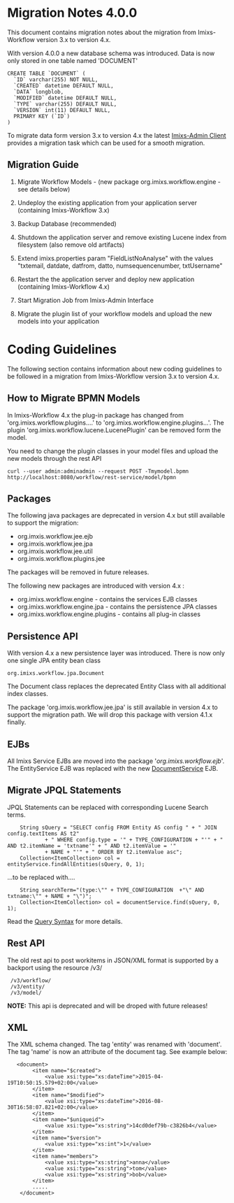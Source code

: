 # Migration Notes 4.0.0

This document contains migration notes about the migration from Imixs-Workflow version 3.x to version 4.x.

With version 4.0.0 a new database schema was introduced. Data is now only stored in one table named 'DOCUMENT' 

	CREATE TABLE `DOCUMENT` (
	  `ID` varchar(255) NOT NULL,
	  `CREATED` datetime DEFAULT NULL,
	  `DATA` longblob,
	  `MODIFIED` datetime DEFAULT NULL,
	  `TYPE` varchar(255) DEFAULT NULL,
	  `VERSION` int(11) DEFAULT NULL,
	  PRIMARY KEY (`ID`)
	)

To migrate data form version 3.x to version 4.x the latest [Imixs-Admin Client](http://www.imixs.org/doc/administration.html) provides a migration task which can be used for a smooth migration.

## Migration Guide

 1. Migrate Workflow Models - (new package org.imixs.workflow.engine - see details below)

 2. Undeploy the existing application from your application server (containing Imixs-Workflow 3.x)

 2. Backup Database (recommended)
 
 3. Shutdown the application server and remove existing Lucene index from filesystem (also remove old artifacts)
 
 4. Extend imixs.properties param "FieldListNoAnalyse" with the values "txtemail, datdate, datfrom, datto, numsequencenumber, txtUsername"

 5. Restart the  the application server and deploy new application (containing Imixs-Workflow 4.x) 
  
 6. Start Migration Job from Imixs-Admin Interface
 
 7. Migrate the plugin list of your workflow models and upload the new models into your application
 


# Coding Guidelines

The following section contains information about new coding guidelines to be followed in a migration from Imixs-Workflow version 3.x to version 4.x.


## How to Migrate BPMN Models

In Imixs-Workflow 4.x the plug-in package has changed from 'org.imixs.workflow.plugins....'  to 'org.imixs.workflow.engine.plugins...'.
The plugin 'org.imixs.workflow.lucene.LucenePlugin' can be removed form the model. 

You need to change the plugin classes in your model files and upload the new models through the rest API

	curl --user admin:adminadmin --request POST -Tmymodel.bpmn http://localhost:8080/workflow/rest-service/model/bpmn
 

## Packages

The following java packages are deprecated in version 4.x but still available to support the migration:

 * org.imxis.workflow.jee.ejb
 * org.imxis.workflow.jee.jpa
 * org.imxis.workflow.jee.util
 * org.imxis.workflow.plugins.jee
 
The packages will be removed in future releases. 

The following new packages are introduced with version 4.x :

 * org.imixs.workflow.engine - contains the services EJB classes
 * org.imixs.workflow.engine.jpa - contains the persistence JPA classes
 * org.imixs.workflow.engine.plugins - contains all plug-in classes
 
## Persistence API

With version 4.x a new persistence layer was introduced. There is now only one single JPA entity bean class

	org.imixs.workflow.jpa.Document

The Document class replaces the deprecated Entity Class with all additional index classes.

The package 'org.imxis.workflow.jee.jpa' is still available in version 4.x to support the migration path. We will drop this package with version 4.1.x finally. 
 
 
## EJBs

All Imixs Service EJBs are moved into the package '_org.imixs.workflow.ejb_'. The EntityService EJB was replaced with the new [DocumentService](http://www.imixs.org/doc/engine/documentservice.html) EJB.  

## Migrate JPQL Statements

JPQL Statements can be replaced with corresponding Lucene Search terms.

		String sQuery = "SELECT config FROM Entity AS config " + " JOIN config.textItems AS t2"
				+ " WHERE config.type = '" + TYPE_CONFIGURATION + "'" + " AND t2.itemName = 'txtname'" + " AND t2.itemValue = '"
				+ NAME + "'" + " ORDER BY t2.itemValue asc";
		Collection<ItemCollection> col = entityService.findAllEntities(sQuery, 0, 1);

...to be replaced with....
		
		String searchTerm="(type:\"" + TYPE_CONFIGURATION  +"\" AND txtname:\"" + NAME + "\")";
		Collection<ItemCollection> col = documentService.find(sQuery, 0, 1);
		
Read the [Query Syntax](http://www.imixs.org/doc/engine/queries.html) for more details.

## Rest API

The old rest api to post workitems in JSON/XML format is supported by a backport using the resource /v3/

     /v3/workflow/
     /v3/entity/
     /v3/model/

**NOTE:** This api is deprecated and will be droped with future releases!
		

## XML

The XML schema changed. The tag 'entity' was renamed with 'document'. The tag 'name' is now an attribute of the document tag.
See example below:

	   <document>
	        <item name="$created">
	            <value xsi:type="xs:dateTime">2015-04-19T10:50:15.579+02:00</value>
	        </item>
	        <item name="$modified">
	            <value xsi:type="xs:dateTime">2016-08-30T16:58:07.821+02:00</value>
	        </item>
	        <item name="$uniqueid">
	            <value xsi:type="xs:string">14cd0def79b-c3826b4</value>
	        </item>
	        <item name="$version">
	            <value xsi:type="xs:int">1</value>
	        </item>
	        <item name="members">
	            <value xsi:type="xs:string">anna</value>
	            <value xsi:type="xs:string">tom</value>
	            <value xsi:type="xs:string">bob</value>
	        </item>
	        .....
	    </document>
 
 		